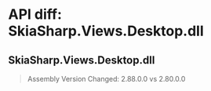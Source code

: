 # API diff: SkiaSharp.Views.Desktop.dll

## SkiaSharp.Views.Desktop.dll

> Assembly Version Changed: 2.88.0.0 vs 2.80.0.0

